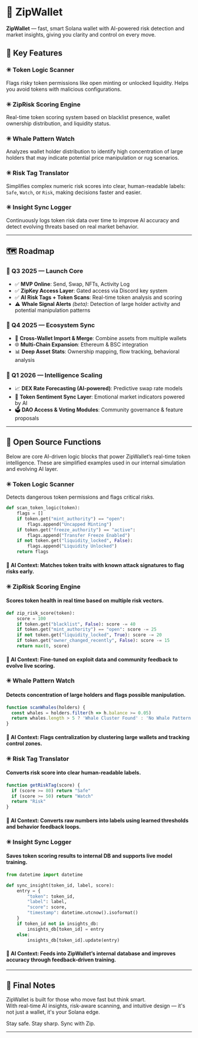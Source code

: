 # 💨 ZipWallet

**ZipWallet** — fast, smart Solana wallet with AI-powered risk detection and market insights, giving you clarity and control on every move.

## 🔑 Key Features

### ✳ Token Logic Scanner  
Flags risky token permissions like open minting or unlocked liquidity. Helps you avoid tokens with malicious configurations.

### ✳ ZipRisk Scoring Engine  
Real-time token scoring system based on blacklist presence, wallet ownership distribution, and liquidity status.

### ✳ Whale Pattern Watch  
Analyzes wallet holder distribution to identify high concentration of large holders that may indicate potential price manipulation or rug scenarios.

### ✳ Risk Tag Translator  
Simplifies complex numeric risk scores into clear, human-readable labels: `Safe`, `Watch`, or `Risk`, making decisions faster and easier.

### ✳ Insight Sync Logger  
Continuously logs token risk data over time to improve AI accuracy and detect evolving threats based on real market behavior.

---

## 🗺️ Roadmap

### 🔹 Q3 2025 — Launch Core
- ✅ **MVP Online**: Send, Swap, NFTs, Activity Log  
- ✅ **ZipKey Access Layer**: Gated access via Discord key system  
- ✅ **AI Risk Tags + Token Scans**: Real-time token analysis and scoring  
- ⚠️ **Whale Signal Alerts** *(beta)*: Detection of large holder activity and potential manipulation patterns  

### 🔸 Q4 2025 — Ecosystem Sync
- 🔄 **Cross-Wallet Import & Merge**: Combine assets from multiple wallets  
- 🌐 **Multi-Chain Expansion**: Ethereum & BSC integration  
- 📊 **Deep Asset Stats**: Ownership mapping, flow tracking, behavioral analysis  

### 🧠 Q1 2026 — Intelligence Scaling
- 📈 **DEX Rate Forecasting (AI-powered)**: Predictive swap rate models  
- 🧬 **Token Sentiment Sync Layer**: Emotional market indicators powered by AI  
- 🗳️ **DAO Access & Voting Modules**: Community governance & feature proposals  

---
## 🧬 Open Source Functions

Below are core AI-driven logic blocks that power ZipWallet’s real-time token intelligence. These are simplified examples used in our internal simulation and evolving AI layer.

### ✳ Token Logic Scanner  
Detects dangerous token permissions and flags critical risks.

```python
def scan_token_logic(token):
    flags = []
    if token.get("mint_authority") == "open":
        flags.append("Uncapped Minting")
    if token.get("freeze_authority") == "active":
        flags.append("Transfer Freeze Enabled")
    if not token.get("liquidity_locked", False):
        flags.append("Liquidity Unlocked")
    return flags
```
#### 🧠 AI Context: Matches token traits with known attack signatures to flag risks early.

### ✳ ZipRisk Scoring Engine
#### Scores token health in real time based on multiple risk vectors.

```python
def zip_risk_score(token):
    score = 100
    if token.get("blacklist", False): score -= 40
    if token.get("mint_authority") == "open": score -= 25
    if not token.get("liquidity_locked", True): score -= 20
    if token.get("owner_changed_recently", False): score -= 15
    return max(0, score)
```
#### 🧠 AI Context: Fine-tuned on exploit data and community feedback to evolve live scoring.

### ✳ Whale Pattern Watch
#### Detects concentration of large holders and flags possible manipulation.

```js
function scanWhales(holders) {
  const whales = holders.filter(h => h.balance >= 0.05)
  return whales.length > 5 ? 'Whale Cluster Found' : 'No Whale Pattern'
}
```
#### 🧠 AI Context: Flags centralization by clustering large wallets and tracking control zones.

### ✳ Risk Tag Translator
#### Converts risk score into clear human-readable labels.

```js
function getRiskTag(score) {
  if (score >= 80) return "Safe"
  if (score >= 50) return "Watch"
  return "Risk"
}
```
#### 🧠 AI Context: Converts raw numbers into labels using learned thresholds and behavior feedback loops.

### ✳ Insight Sync Logger
#### Saves token scoring results to internal DB and supports live model training.

```python
from datetime import datetime

def sync_insight(token_id, label, score):
    entry = {
        "token": token_id,
        "label": label,
        "score": score,
        "timestamp": datetime.utcnow().isoformat()
    }
    if token_id not in insights_db:
        insights_db[token_id] = entry
    else:
        insights_db[token_id].update(entry)
```
#### 🧠 AI Context: Feeds into ZipWallet’s internal database and improves accuracy through feedback-driven training.

---

## 🚀 Final Notes

ZipWallet is built for those who move fast but think smart.  
With real-time AI insights, risk-aware scanning, and intuitive design — it's not just a wallet, it's your Solana edge.

Stay safe. Stay sharp. Sync with Zip.

---
